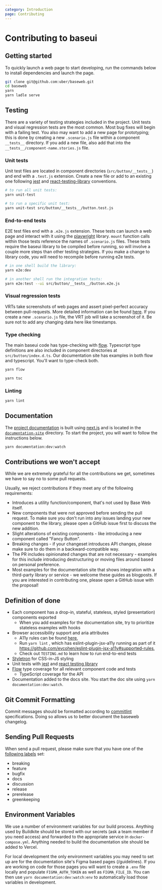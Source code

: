 ```yaml
---
category: Introduction
page: Contributing
---
```


# Contributing to baseui

## Getting started

To quickly launch a web page to start developing, run the commands below to install dependencies and launch the page.

```bash
git clone git@github.com:uber/baseweb.git
cd baseweb
yarn
yarn ladle serve
```

## Testing

There are a variety of testing strategies included in the project. Unit tests and visual regression tests are the most common. Most bug fixes will begin with a failing test. You also may want to add a new page for prototyping; this is done by creating a new `.scenario.js` file within a component `__tests__` directory. If you add a new file, also add that into the `__tests__/component-name.stories.js` file.

### Unit tests

Unit test files are located in component directories (`src/button/__tests__`) and end with a `.test.js` extension. Create a new file or add to an existing one following [jest](https://jestjs.io/) and [react-testing-library](https://testing-library.com/docs/react-testing-library/intro/) conventions.

```bash
# to run all unit tests:
yarn unit-test

# to run a specific unit test:
yarn unit-test src/button/__tests__/button.test.js
```

### End-to-end tests

E2E test files end with a `.e2e.js` extension. These tests can launch a web page and interact with it using the [playwright](https://playwright.dev/) library. `mount` function calls within those tests reference the names of `.scenario.js` files. These tests require the baseui library to be compiled before running, so will involve a couple more steps than other testing strategies. If you make a change to library code, you will need to recompile before running e2e tests.

```bash
# in one shell build the library:
yarn e2e:dev

# in another shell run the integration tests:
yarn e2e:test --ui src/button/__tests__/button.e2e.js
```

### Visual regression tests

VRTs take screenshots of web pages and assert pixel-perfect accuracy between pull-requests. More detailed information can be found [here](https://github.com/uber/baseweb/blob/master/vrt/README.md). If you create a new `.scenario.js` file, the VRT job will take a screenshot of it. Be sure not to add any changing data here like timestamps.

### Type checking

The main baseui code has type-checking with [flow](https://flow.org/). Typescript type definitions are also included in component directories at `src/button/index.d.ts`. Our documentation site has examples in both flow and typescript. You'll want to type-check both.

```bash
yarn flow

yarn tsc
```

### Linting

```bash
yarn lint
```

## Documentation

The [project documentation](https://baseweb.design/) is built using [next.js](https://nextjs.org/) and is located in the [`documentation-site`](https://github.com/uber/baseweb/tree/master/documentation-site) directory. To start the project, you will want to follow the instructions below.

```bash
yarn documentation:dev:watch
```

## Contributions we won't accept

While we are extremely grateful for all the contributions we get, sometimes we have to say no to some pull requests.

Usually, we reject contributions if they meet any of the following requirements:

- Introduces a utility function/component, that's not used by Base Web itself.
- New components that were not approved before sending the pull request. To make sure you don't run into any issues landing your new component to the library, please open a GitHub issue first to discuss the new addition.
- Slight alterations of existing components - like introducing a new component called "Fancy Button".
- Breaking changes - if your changeset introduces API changes, please make sure to do them in a backward-compatible way.
- The PR includes opinionated changes that are not necessary - examples for this include introducing destructuring or moving files around based on personal preference.
- Most examples for the documentation site that shows integration with a third-party library or service - we welcome these guides as blogposts. If you are interested in contributing one, please open a GitHub issue with the proposal!

## Definition of done

- Each component has a drop-in, stateful, stateless, styled (presentation) components exported
  - When you add examples for the documentation site, try to prioritize stateless examples with hooks
- Browser accessibility support and aria attributes
  - A11y rules can be found [here](https://dequeuniversity.com/rules/axe/4.2/),
  - Run `yarn lint` , which has eslint-plugin-jsx-a11y running as part of it https://github.com/evcohen/eslint-plugin-jsx-a11y#supported-rules,
  - Check out `TESTING.md` to learn how to run end-to-end tests
- [Styletron](https://www.styletron.org/) for CSS-in-JS styling
- Unit tests with [jest](https://jestjs.io/en/) and [react testing library](https://testing-library.com/docs/react-testing-library/intro)
- [Flow](https://flow.org/) type coverage for all relevant component code and tests
  - TypeScript coverage for the API
- Documentation added to the docs site. You start the doc site using `yarn documentation:dev:watch`.

## Git Commit Formatting

Commit messages should be formatted according to [commitlint](https://commitlint.js.org/#/concepts-commit-conventions) specifications. Doing so allows us to better document the baseweb changelog.

## Sending Pull Requests

When send a pull request, please make sure that you have one of the [following labels](https://github.com/uber-workflow/probot-app-pr-label/blob/master/index.js#L20) set:

- breaking
- feature
- bugfix
- docs
- discussion
- release
- prerelease
- greenkeeping

## Environment Variables

We use a number of environment variables for our build process. Anything used by Buildkite should be stored with our secrets (ask a team member if you need access) and forwarded to the appropriate service in `docker-compose.yml`. Anything needed to build the documentation site should be added to Vercel.

For local development the only environment variables you may need to set up are for the documentation site's Figma based pages (/guidelines). If you are working on code for those pages you will want to create a `.env` file locally and populate `FIGMA_AUTH_TOKEN` as well as `FIGMA_FILE_ID`. You can then use `yarn documentation:dev:watch:env` to automatically load those variables in development.
